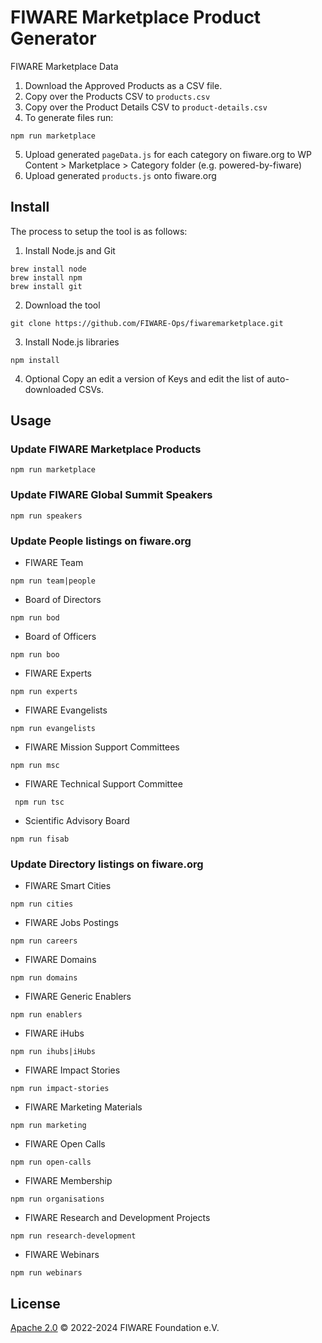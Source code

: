 # FIWARE Marketplace Product Generator
FIWARE Marketplace Data

1. Download the Approved Products as a CSV file.
2. Copy over the Products CSV to `products.csv`
3. Copy over the Product Details CSV to `product-details.csv`
4. To generate files run:

```console
npm run marketplace
```

5. Upload generated `pageData.js` for each category on fiware.org to WP Content > Marketplace > Category folder (e.g. powered-by-fiware)
6. Upload generated `products.js` onto fiware.org

   
## Install

The process to setup the tool is as follows:

1. Install Node.js and Git

```console
brew install node
brew install npm
brew install git
```

2. Download the tool

```console
git clone https://github.com/FIWARE-Ops/fiwaremarketplace.git
```

3. Install Node.js libraries

```console
npm install
```

4. Optional Copy an edit a version of Keys and edit the list of auto-downloaded CSVs.

## Usage

### Update FIWARE Marketplace Products

```console
npm run marketplace
```

### Update FIWARE Global Summit Speakers

```console
npm run speakers
```

### Update People listings on fiware.org

- FIWARE Team

```console
npm run team|people
```

- Board of Directors

```console
npm run bod
```

-  Board of Officers

```console
npm run boo
```

- FIWARE Experts

```console
npm run experts
```

- FIWARE Evangelists

```console
npm run evangelists
```

- FIWARE Mission Support Committees

```console
npm run msc
```

- FIWARE Technical Support Committee

```console
 npm run tsc
```

- Scientific Advisory Board

```console
npm run fisab
```

### Update Directory listings on fiware.org

- FIWARE Smart Cities

```console
npm run cities
```

-  FIWARE Jobs Postings

```console
npm run careers
```

- FIWARE Domains

```console
npm run domains
```

- FIWARE Generic Enablers

```console
npm run enablers
```

- FIWARE iHubs

```console
npm run ihubs|iHubs
```

- FIWARE Impact Stories

```console
npm run impact-stories
```

- FIWARE Marketing Materials

```console
npm run marketing
```

- FIWARE Open Calls

```console
npm run open-calls
```

- FIWARE Membership

```console
npm run organisations
```

- FIWARE Research and Development Projects

```console
npm run research-development
```

- FIWARE Webinars

```console
npm run webinars
```


## License

[Apache 2.0](LICENSE) © 2022-2024 FIWARE Foundation e.V.
